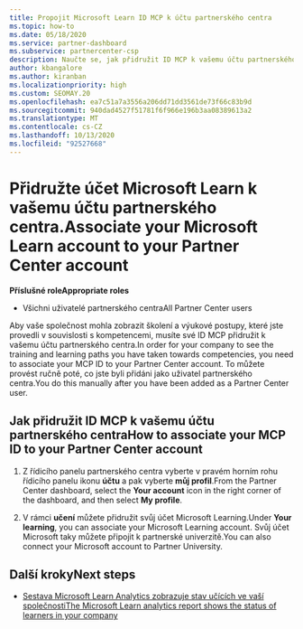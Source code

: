 ```yaml
---
title: Propojit Microsoft Learn ID MCP k účtu partnerského centra
ms.topic: how-to
ms.date: 05/18/2020
ms.service: partner-dashboard
ms.subservice: partnercenter-csp
description: Naučte se, jak přidružit ID MCP k vašemu účtu partnerského centra, aby vaše společnost mohla vidět školicí a studijní postupy, které jste provedli směrem k kompetenci.
author: kbangalore
ms.author: kiranban
ms.localizationpriority: high
ms.custom: SEOMAY.20
ms.openlocfilehash: ea7c51a7a3556a206dd71dd3561de73f66c83b9d
ms.sourcegitcommit: 940dad4527f51781f6f966e196b3aa08389613a2
ms.translationtype: MT
ms.contentlocale: cs-CZ
ms.lasthandoff: 10/13/2020
ms.locfileid: "92527668"
---
```

# <a name="associate-your-microsoft-learn-account-to-your-partner-center-account"></a><span data-ttu-id="93680-103">Přidružte účet Microsoft Learn k vašemu účtu partnerského centra.</span><span class="sxs-lookup"><span data-stu-id="93680-103">Associate your Microsoft Learn account to your Partner Center account</span></span>

<span data-ttu-id="93680-104">**Příslušné role**</span><span class="sxs-lookup"><span data-stu-id="93680-104">**Appropriate roles**</span></span>

- <span data-ttu-id="93680-105">Všichni uživatelé partnerského centra</span><span class="sxs-lookup"><span data-stu-id="93680-105">All Partner Center users</span></span>

<span data-ttu-id="93680-106">Aby vaše společnost mohla zobrazit školení a výukové postupy, které jste provedli v souvislosti s kompetencemi, musíte své ID MCP přidružit k vašemu účtu partnerského centra.</span><span class="sxs-lookup"><span data-stu-id="93680-106">In order for your company to see the training and learning paths you have taken towards competencies, you need to associate your MCP ID to your Partner Center account.</span></span> <span data-ttu-id="93680-107">To můžete provést ručně poté, co jste byli přidáni jako uživatel partnerského centra.</span><span class="sxs-lookup"><span data-stu-id="93680-107">You do this manually after you have been added as a Partner Center user.</span></span>

## <a name="how-to-associate-your-mcp-id-to-your-partner-center-account"></a><span data-ttu-id="93680-108">Jak přidružit ID MCP k vašemu účtu partnerského centra</span><span class="sxs-lookup"><span data-stu-id="93680-108">How to associate your MCP ID to your Partner Center account</span></span>

1. <span data-ttu-id="93680-109">Z řídicího panelu partnerského centra vyberte v pravém horním rohu řídicího panelu ikonu **účtu** a pak vyberte **můj profil**.</span><span class="sxs-lookup"><span data-stu-id="93680-109">From the Partner Center dashboard, select the **Your account** icon in the right corner of the dashboard, and then select **My profile**.</span></span>

2. <span data-ttu-id="93680-110">V rámci **učení** můžete přidružit svůj účet Microsoft Learning.</span><span class="sxs-lookup"><span data-stu-id="93680-110">Under **Your learning**, you can associate your Microsoft Learning account.</span></span> <span data-ttu-id="93680-111">Svůj účet Microsoft taky můžete připojit k partnerské univerzitě.</span><span class="sxs-lookup"><span data-stu-id="93680-111">You can also connect your Microsoft account to Partner University.</span></span>

## <a name="next-steps"></a><span data-ttu-id="93680-112">Další kroky</span><span class="sxs-lookup"><span data-stu-id="93680-112">Next steps</span></span>

- [<span data-ttu-id="93680-113">Sestava Microsoft Learn Analytics zobrazuje stav učících ve vaší společnosti</span><span class="sxs-lookup"><span data-stu-id="93680-113">The Microsoft Learn analytics report shows the status of learners in your company</span></span>](ms-learn-analytics.md)
